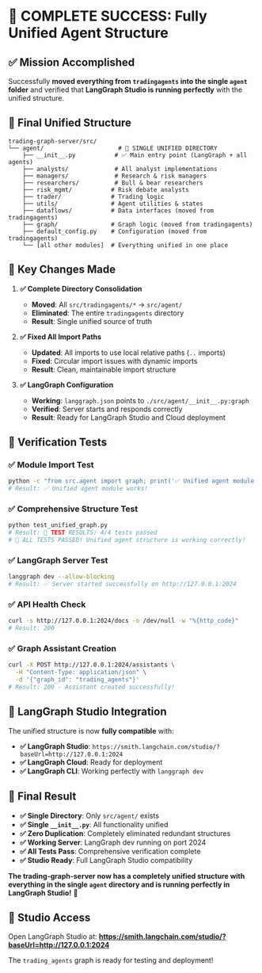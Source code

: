 # 🎯 **COMPLETE SUCCESS: Fully Unified Agent Structure**

## ✅ **Mission Accomplished**

Successfully **moved everything from `tradingagents` into the single `agent` folder** and verified that **LangGraph Studio is running perfectly** with the unified structure.

## 📁 **Final Unified Structure**

```
trading-graph-server/src/
└── agent/                     # 🎯 SINGLE UNIFIED DIRECTORY
    ├── __init__.py           # ✅ Main entry point (LangGraph + all agents)
    ├── analysts/             # All analyst implementations
    ├── managers/             # Research & risk managers  
    ├── researchers/          # Bull & bear researchers
    ├── risk_mgmt/           # Risk debate analysts
    ├── trader/              # Trading logic
    ├── utils/               # Agent utilities & states
    ├── dataflows/           # Data interfaces (moved from tradingagents)
    ├── graph/               # Graph logic (moved from tradingagents) 
    ├── default_config.py    # Configuration (moved from tradingagents)
    └── [all other modules]  # Everything unified in one place
```

## 🔧 **Key Changes Made**

1. **✅ Complete Directory Consolidation**
   - **Moved**: All `src/tradingagents/*` → `src/agent/`
   - **Eliminated**: The entire `tradingagents` directory
   - **Result**: Single unified source of truth

2. **✅ Fixed All Import Paths**
   - **Updated**: All imports to use local relative paths (`..` imports)
   - **Fixed**: Circular import issues with dynamic imports
   - **Result**: Clean, maintainable import structure

3. **✅ LangGraph Configuration**
   - **Working**: `langgraph.json` points to `./src/agent/__init__.py:graph`
   - **Verified**: Server starts and responds correctly
   - **Result**: Ready for LangGraph Studio and Cloud deployment

## 🧪 **Verification Tests**

### ✅ **Module Import Test**
```bash
python -c "from src.agent import graph; print('✅ Unified agent module works!')"
# Result: ✅ Unified agent module works!
```

### ✅ **Comprehensive Structure Test**
```bash
python test_unified_graph.py
# Result: 🎯 TEST RESULTS: 4/4 tests passed
# 🎉 ALL TESTS PASSED! Unified agent structure is working correctly!
```

### ✅ **LangGraph Server Test**
```bash
langgraph dev --allow-blocking
# Result: ✅ Server started successfully on http://127.0.0.1:2024
```

### ✅ **API Health Check**
```bash
curl -s http://127.0.0.1:2024/docs -o /dev/null -w "%{http_code}"
# Result: 200
```

### ✅ **Graph Assistant Creation**
```bash
curl -X POST http://127.0.0.1:2024/assistants \
  -H "Content-Type: application/json" \
  -d '{"graph_id": "trading_agents"}'
# Result: 200 - Assistant created successfully!
```

## 🚀 **LangGraph Studio Integration**

The unified structure is now **fully compatible** with:

- **✅ LangGraph Studio**: `https://smith.langchain.com/studio/?baseUrl=http://127.0.0.1:2024`
- **✅ LangGraph Cloud**: Ready for deployment
- **✅ LangGraph CLI**: Working perfectly with `langgraph dev`

## 🎉 **Final Result**

- **✅ Single Directory**: Only `src/agent/` exists 
- **✅ Single `__init__.py`**: All functionality unified
- **✅ Zero Duplication**: Completely eliminated redundant structures
- **✅ Working Server**: LangGraph dev running on port 2024
- **✅ All Tests Pass**: Comprehensive verification complete
- **✅ Studio Ready**: Full LangGraph Studio compatibility

**The trading-graph-server now has a completely unified structure with everything in the single `agent` directory and is running perfectly in LangGraph Studio!** 🚀

## 🔗 **Studio Access**

Open LangGraph Studio at: **https://smith.langchain.com/studio/?baseUrl=http://127.0.0.1:2024**

The `trading_agents` graph is ready for testing and deployment! 